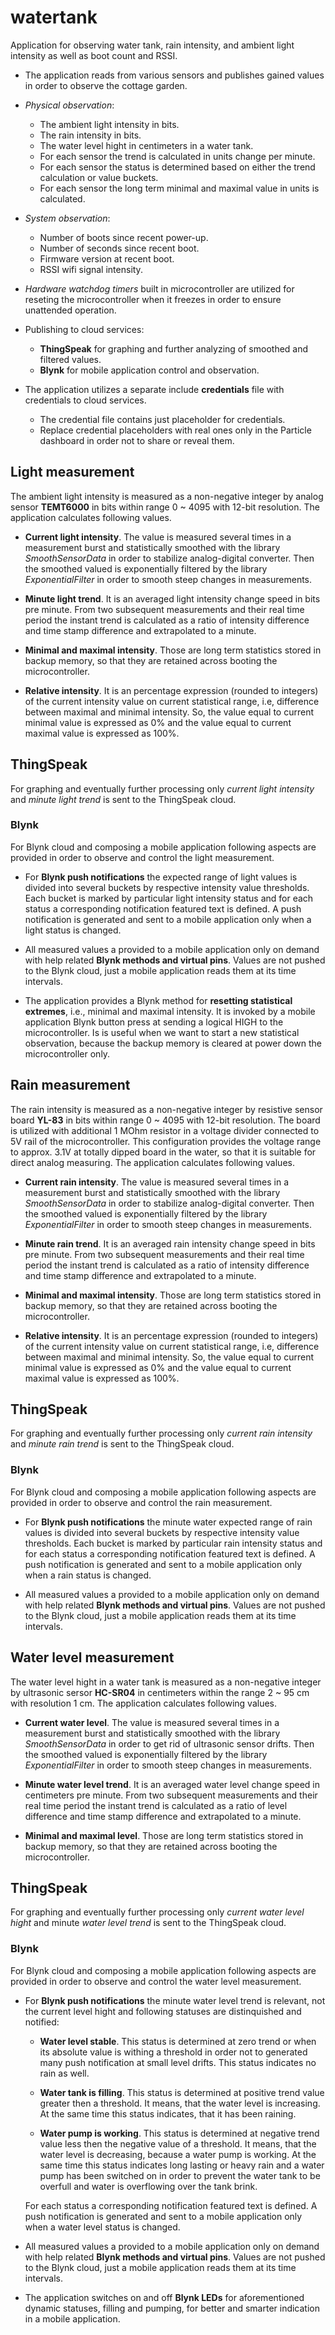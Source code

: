 # watertank
Application for observing water tank, rain intensity, and ambient light intensity as well as boot count and RSSI.

- The application reads from various sensors and publishes gained values in order to observe the cottage garden.


- *Physical observation*:
  - The ambient light intensity in bits.
  - The rain intensity in bits.
  - The water level hight in centimeters in a water tank.
  - For each sensor the trend is calculated in units change per minute.
  - For each sensor the status is determined based on either the trend calculation or value buckets.
  - For each sensor the long term minimal and maximal value in units is calculated.


- *System observation*:
  - Number of boots since recent power-up.
  - Number of seconds since recent boot.
  - Firmware version at recent boot.
  - RSSI wifi signal intensity.


- *Hardware watchdog timers* built in microcontroller are utilized for reseting the microcontroller when it freezes in order to ensure unattended operation.


- Publishing to cloud services:
  - **ThingSpeak** for graphing and further analyzing of smoothed and filtered values.
  - **Blynk** for mobile application control and observation.


- The application utilizes a separate include **credentials** file with credentials to cloud services.
  - The credential file contains just placeholder for credentials.
  - Replace credential placeholders with real ones only in the Particle dashboard in order not to share or reveal them.


## Light measurement
The ambient light intensity is measured as a non-negative integer by analog sensor **TEMT6000** in bits within range 0 ~ 4095 with 12-bit resolution. The application calculates following values.

- **Current light intensity**. The value is measured several times in a measurement burst and statistically smoothed with the library *SmoothSensorData* in order to stabilize analog-digital converter. Then the smoothed valued is exponentially filtered by the library *ExponentialFilter* in order to smooth steep changes in measurements.

- **Minute light trend**. It is an averaged light intensity change speed in bits pre minute. From two subsequent measurements and their real time period the instant trend is calculated as a ratio of intensity difference and time stamp difference and extrapolated to a minute.

- **Minimal and maximal intensity**. Those are long term statistics stored in backup memory, so that they are retained across booting the microcontroller.

- **Relative intensity**. It is an percentage expression (rounded to integers) of the current intensity value on current statistical range, i.e, difference between maximal and minimal intensity. So, the value equal to current minimal value is expressed as 0% and the value equal to current maximal value is expressed as 100%.


## ThingSpeak
For graphing and eventually further processing only *current light intensity* and *minute light trend* is sent to the ThingSpeak cloud.


### Blynk
For Blynk cloud and composing a mobile application following aspects are provided in order to observe and control the light measurement.

- For **Blynk push notifications** the expected range of light values is divided into several buckets by respective intensity value thresholds. Each bucket is marked by particular light intensity status and for each status a corresponding notification featured text is defined. A push notification is generated and sent to a mobile application only when a light status is changed.

- All measured values a provided to a mobile application only on demand with help related **Blynk methods and virtual pins**. Values are not pushed to the Blynk cloud, just a mobile application reads them at its time intervals.

- The application provides a Blynk method for **resetting statistical extremes**, i.e., minimal and maximal intensity. It is invoked by a mobile application Blynk button press at sending a logical HIGH to the microcontroller. Is is useful when we want to start a new statistical observation, because the backup memory is cleared at power down the microcontroller only.


## Rain measurement
The rain intensity is measured as a non-negative integer by resistive sensor board **YL-83** in bits within range 0 ~ 4095 with 12-bit resolution. The board is utilized with additional 1 MOhm resistor in a voltage divider connected to 5V rail of the microcontroller. This configuration provides the voltage range to approx. 3.1V at totally dipped board in the water, so that it is suitable for direct analog measuring. The application calculates following values.

- **Current rain intensity**. The value is measured several times in a measurement burst and statistically smoothed with the library *SmoothSensorData* in order to stabilize analog-digital converter. Then the smoothed valued is exponentially filtered by the library *ExponentialFilter* in order to smooth steep changes in measurements.

- **Minute rain trend**. It is an averaged rain intensity change speed in bits pre minute. From two subsequent measurements and their real time period the instant trend is calculated as a ratio of intensity difference and time stamp difference and extrapolated to a minute.

- **Minimal and maximal intensity**. Those are long term statistics stored in backup memory, so that they are retained across booting the microcontroller.

- **Relative intensity**. It is an percentage expression (rounded to integers) of the current intensity value on current statistical range, i.e, difference between maximal and minimal intensity. So, the value equal to current minimal value is expressed as 0% and the value equal to current maximal value is expressed as 100%.


## ThingSpeak
For graphing and eventually further processing only *current rain intensity* and *minute rain trend* is sent to the ThingSpeak cloud.


### Blynk
For Blynk cloud and composing a mobile application following aspects are provided in order to observe and control the rain measurement.

- For **Blynk push notifications** the minute water expected range of rain values is divided into several buckets by respective intensity value thresholds. Each bucket is marked by particular rain intensity status and for each status a corresponding notification featured text is defined. A push notification is generated and sent to a mobile application only when a rain status is changed.

- All measured values a provided to a mobile application only on demand with help related **Blynk methods and virtual pins**. Values are not pushed to the Blynk cloud, just a mobile application reads them at its time intervals.


## Water level measurement
The water level hight in a water tank is measured as a non-negative integer by ultrasonic sersor **HC-SR04** in centimeters within the range 2 ~ 95 cm with resolution 1 cm. The application calculates following values.

- **Current water level**. The value is measured several times in a measurement burst and statistically smoothed with the library *SmoothSensorData* in order to get rid of ultrasonic sensor drifts. Then the smoothed valued is exponentially filtered by the library *ExponentialFilter* in order to smooth steep changes in measurements.

- **Minute water level trend**. It is an averaged water level change speed in centimeters pre minute. From two subsequent measurements and their real time period the instant trend is calculated as a ratio of level difference and time stamp difference and extrapolated to a minute.

- **Minimal and maximal level**. Those are long term statistics stored in backup memory, so that they are retained across booting the microcontroller.


## ThingSpeak
For graphing and eventually further processing only *current water level hight* and minute *water level trend* is sent to the ThingSpeak cloud.


### Blynk
For Blynk cloud and composing a mobile application following aspects are provided in order to observe and control the water level measurement.

- For **Blynk push notifications** the minute water level trend is relevant, not the current level hight and following statuses are distinquished and notified:

  - **Water level stable**. This status is determined at zero trend or when its absolute value is withing a threshold in order not to generated many push notification at small level drifts. This status indicates no rain as well.
  
  - **Water tank is filling**. This status is determined at positive trend value greater then a threshold. It means, that the water level is increasing. At the same time this status indicates, that it has been raining. 
  
  - **Water pump is working**. This status is determined at negative trend value less then the negative value of a threshold. It means, that the water level is decreasing, because a water pump is working. At the same time this status indicates long lasting or heavy rain and a water pump has been switched on in order to prevent the water tank to be overfull and water is overflowing over the tank brink.
  
  For each status a corresponding notification featured text is defined. A push notification is generated and sent to a mobile application only when a water level status is changed.

- All measured values a provided to a mobile application only on demand with help related **Blynk methods and virtual pins**. Values are not pushed to the Blynk cloud, just a mobile application reads them at its time intervals.

- The application switches on and off **Blynk LEDs** for aforementioned dynamic statuses, filling and pumping, for better and smarter indication in a mobile application.
